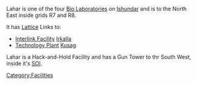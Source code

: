 Lahar is one of the four [Bio Laboratories](../locations/Bio_Laboratory.md)
on [Ishundar](locations/Ishundar.md) and is to the North East inside grids
R7 and R8.

It has [Lattice](../terminology/Lattice.md) Links to:

- [Interlink Facility](terminology/Interlink.md)
  [Irkalla](facilities/Irkalla.md)
- [Technology Plant](../locations/Technology_Plant.md)
  [Kusag](facilities/Kusag.md)

Lahar is a Hack-and-Hold Facility and has a Gun Tower to thr South West,
inside it's [SOI](../locations/Sphere_of_Influence.md).

[Category:Facilities](Category:Facilities.md)
